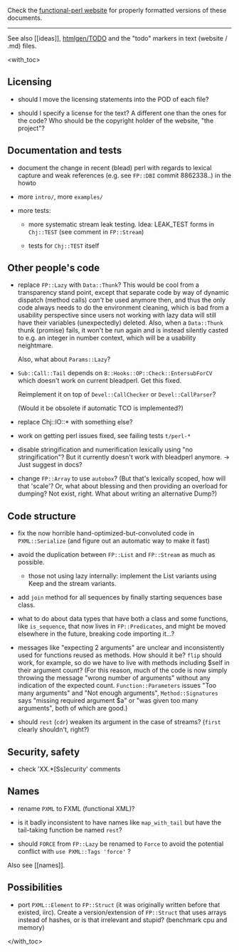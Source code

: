 Check the [functional-perl website](http://functional-perl.org/) for
properly formatted versions of these documents.

---

See also [[ideas]], [htmlgen/TODO](../htmlgen/TODO.md) and the "todo"
markers in text (website / .md) files.

<with_toc>

## Licensing

- should I move the licensing statements into the POD of each file?

- should I specify a license for the text? A different one than the
  ones for the code? Who should be the copyright holder of the
  website, "the project"?


## Documentation and tests

- document the change in recent (blead) perl with regards to lexical
  capture and weak references (e.g. see `FP::DBI` commit 8862338..) in
  the howto

- more `intro/`, more `examples/`

- more tests:

  - more systematic stream leak testing.
    Idea: LEAK_TEST forms in `Chj::TEST` (see comment in `FP::Stream`)

  - tests for `Chj::TEST` itself


## Other people's code

- replace `FP::Lazy` with `Data::Thunk`? This would be cool from a
  transparency stand point, except that separate code by way of
  dynamic dispatch (method calls) *can't* be used anymore then, and
  thus the only code always needs to do the environment cleaning,
  which is bad from a usability perspective since users not working
  with lazy data will still have their variables (unexpectedly)
  deleted. Also, when a `Data::Thunk` thunk (promise) fails, it won't be
  run again and is instead silently casted to e.g. an integer in
  number context, which will be a usability neightmare.

  Also, what about `Params::Lazy`?

- `Sub::Call::Tail` depends on `B::Hooks::OP::Check::EntersubForCV`
  which doesn't work on current bleadperl. Get this fixed.

  Reimplement it on top of `Devel::CallChecker` or
  `Devel::CallParser`?

  (Would it be obsolete if automatic TCO is implemented?)

- replace Chj::IO::* with something else?

- work on getting perl issues fixed, see failing tests `t/perl-*`

- disable stringification and numerification lexically using "no
  stringification"? But it currently doesn't work with bleadperl
  anymore. -> Just suggest in docs?

- change `FP::Array` to use `autobox`? (But that's lexically scoped, how
  will that 'scale'? Or, what about blessing and then providing an
  overload for dumping? Not exist, right. What about writing an
  alternative Dump?)


## Code structure

- fix the now horrible hand-optimized-but-convoluted code in
  `PXML::Serialize` (and figure out an automatic way to make it fast)

- avoid the duplication between `FP::List` and `FP::Stream` as much as
  possible.

  - those not using lazy internally: implement the List variants using
    Keep and the stream variants.

- add `join` method for all sequences by finally starting sequences
  base class.

- what to do about data types that have both a class and some
  functions, like `is_sequence`, that now lives in `FP::Predicates`,
  and might be moved elsewhere in the future, breaking code importing
  it...?

- messages like "expecting 2 arguments" are unclear and inconsistently
  used for functions reused as methods. How should it be? `flip`
  should work, for example, so do we have to live with methods
  including $self in their argument count? (For this reason, much of
  the code is now simply throwing the message "wrong number of
  arguments" without any indication of the expected
  count. `Function::Parameters` issues "Too many arguments" and "Not
  enough arguments", `Method::Signatures` says "missing required
  argument $a" or "was given too many arguments", both of which are
  good.)

- should `rest` (`cdr`) weaken its argument in the case of streams? 
  (`first` clearly shouldn't, right?)


## Security, safety

- check 'XX.*[Ss]ecurity' comments


## Names

- rename `PXML` to FXML (functional XML)?

- is it badly inconsistent to have names like `map_with_tail` but have
  the tail-taking function be named `rest`?

- should `FORCE` from `FP::Lazy` be renamed to `Force` to avoid the
  potential conflict with `use PXML::Tags 'force'` ?

Also see [[names]].


## Possibilities

- port `PXML::Element` to `FP::Struct` (it was originally written
  before that existed, iirc). Create a version/extension of
  `FP::Struct` that uses arrays instead of hashes,
  or is that irrelevant and stupid? (benchmark cpu and memory)

</with_toc>
